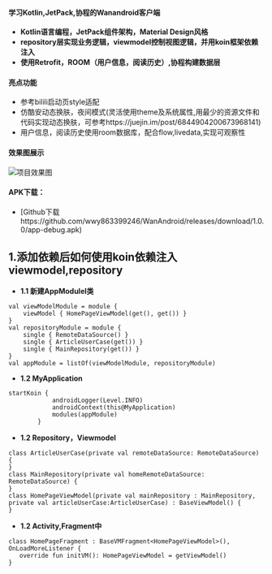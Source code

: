 #### 学习Kotlin,JetPack,协程的Wanandroid客户端
- **Kotlin语言编程，JetPack组件架构，Material Design风格**
- **repository层实现业务逻辑，viewmodel控制视图逻辑，并用koin框架依赖注入**
- **使用Retrofit，ROOM（用户信息，阅读历史）,协程构建数据层**  
#### 亮点功能
- 参考bilili启动页style适配
- 仿酷安动态换肤，夜间模式(灵活使用theme及系统属性,用最少的资源文件和代码实现动态换肤，可参考https://juejin.im/post/6844904200673968141)
- 用户信息，阅读历史使用room数据库，配合flow,livedata,实现可观察性
#### 效果图展示 
![项目效果图](https://source.acexy.cn/view/XQXWOxb)
 #### APK下载：
- [Github下载https://github.com/wwy863399246/WanAndroid/releases/download/1.0.0/app-debug.apk)
## 1.添加依赖后如何使用koin依赖注入viewmodel,repository
- **1.1 新建AppModulel类**
```
val viewModelModule = module {
    viewModel { HomePageViewModel(get(), get()) }
}
val repositoryModule = module {
    single { RemoteDataSource() }
    single { ArticleUserCase(get()) }
    single { MainRepository(get()) }
}
val appModule = listOf(viewModelModule, repositoryModule)
```
- **1.2 MyApplication**
```
startKoin {
            androidLogger(Level.INFO)
            androidContext(this@MyApplication)
            modules(appModule)
        }
```
- **1.2 Repository，Viewmodel**
```
class ArticleUserCase(private val remoteDataSource: RemoteDataSource) {
}
class MainRepository(private val homeRemoteDataSource: RemoteDataSource) {
}
class HomePageViewModel(private val mainRepository : MainRepository, private val articleUserCase:ArticleUserCase) : BaseViewModel() {
}
```
- **1.2 Activity,Fragment中**
```
class HomePageFragment : BaseVMFragment<HomePageViewModel>(), OnLoadMoreListener {
   override fun initVM(): HomePageViewModel = getViewModel()
}
```
